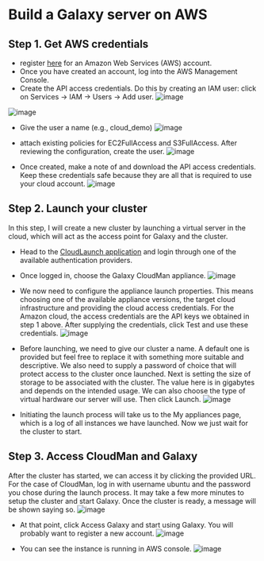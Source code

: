 # Build a Galaxy server on AWS
## Step 1. Get AWS credentials
* register [here](https://portal.aws.amazon.com/billing/signup#/start) for an Amazon Web Services (AWS) account.
* Once you have created an account, log into the AWS Management Console.
* Create the API access credentials. Do this by creating an IAM user: click on Services → IAM → Users → Add user.
![image](https://bco-gwu.s3.amazonaws.com/images/Screen+Shot+2019-07-31+at+16.59.14.png)


![image](https://bco-gwu.s3.amazonaws.com/images/Screen+Shot+2019-07-31+at+17.00.04.png)
* Give the user a name (e.g., cloud_demo)
![image](https://bco-gwu.s3.amazonaws.com/images/Screen+Shot+2019-07-31+at+17.02.31.png)

* attach existing policies for EC2FullAccess and S3FullAccess. After reviewing the configuration, create the user. 
![image](https://bco-gwu.s3.amazonaws.com/images/Screen+Shot+2019-07-31+at+17.16.33.png)

* Once created, make a note of and download the API access credentials. Keep these credentials safe because they are all that is required to use your cloud account.
![image](https://bco-gwu.s3.amazonaws.com/images/Screen+Shot+2019-07-31+at+17.22.37.png)

## Step 2. Launch your cluster
In this step, I will create a new cluster by launching a virtual server in the cloud, which will act as the access point for Galaxy and the cluster.
* Head to the [CloudLaunch application](https://launch.usegalaxy.org/catalog) and login through one of the available authentication providers. 

* Once logged in, choose the Galaxy CloudMan appliance.
![image](https://bco-gwu.s3.amazonaws.com/images/Screen+Shot+2019-07-31+at+17.32.34.png)

* We now need to configure the appliance launch properties. This means choosing one of the available appliance versions, the target cloud infrastructure and providing the cloud access credentials. For the Amazon cloud, the access credentials are the API keys we obtained in step 1 above. After supplying the credentials, click Test and use these credentials.
![image](https://bco-gwu.s3.amazonaws.com/images/Screen+Shot+2019-07-31+at+17.36.15.png)

* Before launching, we need to give our cluster a name. A default one is provided but feel free to replace it with something more suitable and descriptive. We also need to supply a password of choice that will protect access to the cluster once launched. Next is setting the size of storage to be associated with the cluster. The value here is in gigabytes and depends on the intended usage. We can also choose the type of virtual hardware our server will use. Then click Launch.
![image](https://bco-gwu.s3.amazonaws.com/images/Screen+Shot+2019-07-31+at+17.42.32.png)

* Initiating the launch process will take us to the My appliances page, which is a log of all instances we have launched. Now we just wait for the cluster to start.

## Step 3. Access CloudMan and Galaxy
After the cluster has started, we can access it by clicking the provided URL. For the case of CloudMan, log in with username ubuntu and the password you chose during the launch process. It may take a few more minutes to setup the cluster and start Galaxy. Once the cluster is ready, a message will be shown saying so. 
![image](https://bco-gwu.s3.amazonaws.com/images/Screen+Shot+2019-07-24+at+17.05.36.png)

* At that point, click Access Galaxy and start using Galaxy. You will probably want to register a new account.
![image](https://bco-gwu.s3.amazonaws.com/images/Screen+Shot+2019-07-24+at+17.02.12.png)

* You can see the instance is running in AWS console.
![image](https://bco-gwu.s3.amazonaws.com/images/Screen+Shot+2019-07-24+at+17.05.49.png)





